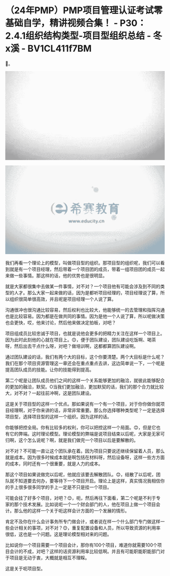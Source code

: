 # （24年PMP）PMP项目管理认证考试零基础自学，精讲视频合集！ - P30：2.4.1组织结构类型-项目型组织总结 - 冬x溪 - BV1CL411f7BM

🎼。

![](img/27104a015f3e9d0651fffb590b7c3c7f_1.png)

![](img/27104a015f3e9d0651fffb590b7c3c7f_2.png)

我们再看一个理论上的模型，叫做项目型的组织。那项目型的组织呢，我们可以看到就是有一个项目经理，然后带着一个项目团的成员，带着一组项目团的成员一起来做一些事情。那这样的话，他的优势也是很明显。

就是大家都很集中去做某一件事情，对不对？一个项目他有可能会涉及到不同的类型的人才。那么大家一起来做的话，因为是都听项目经理的，项目经理说了算，所以组织很简单很高效，并且呢是项目经理一个人说了算。

沟通很冲也很沟通比较容易，然后权利也比较大，他能够统一的去管理和指挥沟通也是比较容易。因为都是在做共同的事情。因为是他一个人说了算，所以呢做决策也会更快，哎，他来讨论，然后他来做决定拍板，对吧？

项目组成员比较忠诚于项目，也就是说他会更多的把精力关注在这样一个项目上。因为此时此刻他的心就在项目上。😊，便于团队建设，团队建设吃饭啊、喝茶呀，然后出去干点什么呀，对吧？做培训啊，这都都算团队建设啊。

通过团队建设的话，我们有两个大的目标，这个你要清楚。两个大目标是什么呢？我们在那个项目资源管理这一章还会在重点重点去讲，这边简单说一下，一个呢是提高团队成员的技能。让你的技能得到提高。

第二个呢是让团队成员他们之间的这样一个关系能够更加的融洽，就彼此能够配合的更加的融洽，默契。O当我们更加融洽，更加默契的话，我们的那个合力就比较大，对不对？一起往前冲啊，这是团队建设。

这是关于项目型的这样一个优点。那如果说有一个有一个项目，对于你你做你就项目经理啊，对于你来讲的话，非常非常重要。那么你选择哪种类型呢？一定是选择项目型，选择项目型的这样一个组织。因为这样的话。

你能够把控全局。你有比较多的权利，你可以把控这样一个局面。😊，但是它也有它的弊端。这时理论模型。理论模型的弊端是说项目结束以后呢，大家是无家可归啊，这个怎么说呢？啊，就是我们做完一个项目以后是要解散的。

对不对？不可能一直让这个团队承在着。因为项目只要说还继续保留着人员，那么就是成本。因为很多时候成本就是啊包括在材料呀，然后设备呀，这样一些方方面的成本，同时还有一个很重要，就是人力的成本。

那这个项目如果说做完以后呢，他就应该要去解散团队。😊，结散了以后呢，团队就不知道要去何办，要等待下一个项目开启。理论上是这样，真实情况我相信你的手上很多很多同学的手上一定是不只是挂一个项目。

可能会挂了好多个项目，对吧？😊，呃，然后再往下面看，第二个呢是不利于专家的那个技术发展。比如说呃一个一个财会部门的人，他在项目上做一个项目会计。那么他的这样一个关于呃这样会计方面的一个发展的情形。

肯定不及你在什么会计事务所专门做会计，或者说在样一个什么部门专门做这样一些会计相关的事项，对不对？😊，重复配置设备和人员，所以导致资源的利用率很低，这也是一个问题。这是理论模型相对来的问题。

比如说你一个项目需要一个项目会计，那你有100个项目，难道你就需要100个项目会计的不成，对吧？这样的话资源利用率比较低啊。并且有可能职能职能部门对于项目是无动于衷，大概就是相互不理睬。

这是关于呃项目型。